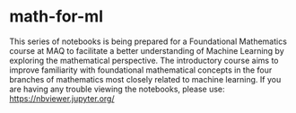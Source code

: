 # math-for-ml

This series of notebooks is being prepared for a Foundational Mathematics course at MAQ to facilitate a better understanding of Machine Learning by exploring the mathematical perspective. The introductory course aims to improve familiarity with foundational mathematical concepts in the four branches of mathematics most closely related to machine learning.
If you are having any trouble viewing the notebooks, please use: https://nbviewer.jupyter.org/
